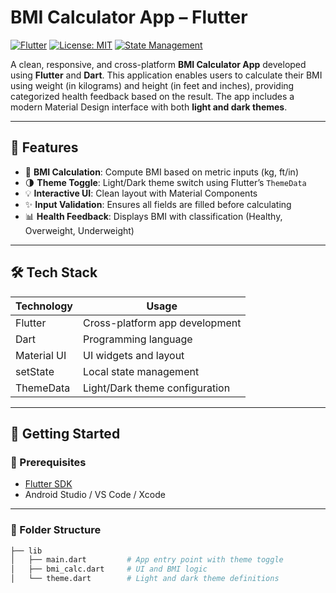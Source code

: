 # BMI Calculator App – Flutter

[![Flutter](https://img.shields.io/badge/Flutter-v3.x-blue.svg?logo=flutter)](https://flutter.dev)
[![License: MIT](https://img.shields.io/badge/License-MIT-yellow.svg)](LICENSE)
[![State Management](https://img.shields.io/badge/State%20Management-setState-green.svg)](https://flutter.dev/docs/development/data-and-backend/state-mgmt/simple)

A clean, responsive, and cross-platform **BMI Calculator App** developed using **Flutter** and **Dart**. This application enables users to calculate their BMI using weight (in kilograms) and height (in feet and inches), providing categorized health feedback based on the result. The app includes a modern Material Design interface with both **light and dark themes**.

---

## 📱 Features

- 🔢 **BMI Calculation**: Compute BMI based on metric inputs (kg, ft/in)
- 🌗 **Theme Toggle**: Light/Dark theme switch using Flutter’s `ThemeData`
- 💡 **Interactive UI**: Clean layout with Material Components
- ✨ **Input Validation**: Ensures all fields are filled before calculating
- 📊 **Health Feedback**: Displays BMI with classification (Healthy, Overweight, Underweight)

---

## 🛠️ Tech Stack

| Technology  | Usage                                  |
|-------------|----------------------------------------|
| Flutter     | Cross-platform app development         |
| Dart        | Programming language                   |
| Material UI | UI widgets and layout                  |
| setState    | Local state management                 |
| ThemeData   | Light/Dark theme configuration         |

---

## 🚀 Getting Started

### 🔧 Prerequisites

- [Flutter SDK](https://flutter.dev/docs/get-started/install)
- Android Studio / VS Code / Xcode

---

### 📁 Folder Structure

```bash
├── lib
│   ├── main.dart         # App entry point with theme toggle
│   ├── bmi_calc.dart     # UI and BMI logic
│   └── theme.dart        # Light and dark theme definitions



